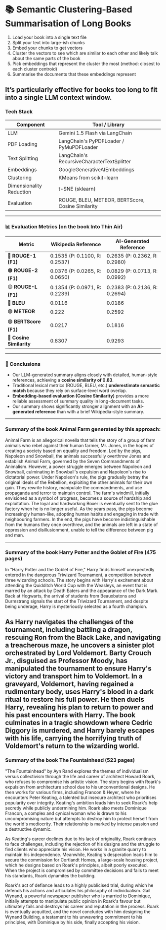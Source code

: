 #  📚 Semantic Clustering-Based Summarisation of Long Books

1. Load your book into a single text file
2. Split your text into large-ish chunks
3. Embed your chunks to get vectors
4. Cluster the vectors to see which are similar to each other and likely talk about the same parts of the book
5. Pick embeddings that represent the cluster the most (method: closest to each cluster centroid)
6. Summarise the documents that these embeddings represent

It’s particularly effective for books too long to fit into a single LLM context window.
---

###  Tech Stack

| Component         | Tool / Library                          |
|-------------------|------------------------------------------|
| LLM               | Gemini 1.5 Flash via LangChain           |
| PDF Loading    | LangChain's PyPDFLoader / PyMuPDFLoader      |
| Text Splitting | LangChain's RecursiveCharacterTextSplitter   |   
| Embeddings        | GoogleGenerativeAIEmbeddings             |
| Clustering	| KMeans from scikit-learn |
| Dimensionality Reduction	| t-SNE (sklearn)      |
| Evaluation	| ROUGE, BLEU, METEOR, BERTScore, Cosine Similarity      |

---

### 📊 Evaluation Metrics (on the book Into Thin Air)


| Metric               | Wikipedia Reference                    | AI-Generated Reference                |
|----------------------|----------------------------------------|---------------------------------------|
| 🔴 **ROUGE-1 (F1)**   | 0.1535 (P: 0.1100, R: 0.2537)           | 0.2635 (P: 0.2362, R: 0.2980)          |
| 🟠 **ROUGE-2 (F1)**   | 0.0376 (P: 0.0265, R: 0.0650)           | 0.0829 (P: 0.0713, R: 0.0992)          |
| 🟡 **ROUGE-L (F1)**   | 0.1354 (P: 0.0971, R: 0.2239)           | 0.2383 (P: 0.2136, R: 0.2694)          |
| 🔵 **BLEU**           | 0.0116                                 | 0.0186                                |
| 🟣 **METEOR**         | 0.222                                  | 0.2592                                |
| 🟢 **BERTScore (F1)** | 0.0217                                 | 0.1816                                |
| 🧠 **Cosine Similarity** | 0.8307                             | 0.9293                                |


---

### 🧠 Conclusions

- Our LLM-generated summary aligns closely with detailed, human-style references, achieving a **cosine similarity of 0.83**.
- Traditional lexical metrics (ROUGE, BLEU, etc.) **underestimate semantic match** because they rely on surface-level word overlap.
- **Embedding-based evaluation (Cosine Similarity)** provides a more reliable assessment of summary quality in long-document tasks.
- Our summary shows significantly stronger alignment with an **AI-generated reference** than with a brief Wikipedia-style summary.

---

### Summary of the book Animal Farm generated by this approach:

Animal Farm is an allegorical novella that tells the story of a group of farm animals who rebel against their human farmer, Mr. Jones, in the hopes of creating a society based on equality and freedom. Led by the pigs, Napoleon and Snowball, the animals successfully overthrow Jones and establish Animal Farm, governed by the Seven Commandments of Animalism. However, a power struggle emerges between Napoleon and Snowball, culminating in Snowball's expulsion and Napoleon's rise to dictatorial power. Under Napoleon's rule, the pigs gradually betray the original ideals of the Rebellion, exploiting the other animals for their own gain. They rewrite history, manipulate the commandments, and use propaganda and terror to maintain control. The farm's windmill, initially envisioned as a symbol of progress, becomes a source of hardship and exploitation. The loyal and hardworking Boxer is eventually sent to the glue factory when he is no longer useful. As the years pass, the pigs become increasingly human-like, adopting human habits and engaging in trade with neighbouring farmers. In the end, the pigs have become indistinguishable from the humans they once overthrew, and the animals are left in a state of oppression and disillusionment, unable to tell the difference between pig and man.

---

### Summary of the book Harry Potter and the Goblet of Fire (475 pages)

In "Harry Potter and the Goblet of Fire," Harry finds himself unexpectedly entered in the dangerous Triwizard Tournament, a competition between three wizarding schools. The story begins with Harry's excitement about attending the Quidditch World Cup with the Weasleys, an event that is marred by an attack by Death Eaters and the appearance of the Dark Mark. Back at Hogwarts, the arrival of students from Beauxbatons and Durmstrang signals the start of the Triwizard Tournament, and despite being underage, Harry is mysteriously selected as a fourth champion.

As Harry navigates the challenges of the tournament, including battling a dragon, rescuing Ron from the Black Lake, and navigating a treacherous maze, he uncovers a sinister plot orchestrated by Lord Voldemort. Barty Crouch Jr., disguised as Professor Moody, has manipulated the tournament to ensure Harry's victory and transport him to Voldemort. In a graveyard, Voldemort, having regained a rudimentary body, uses Harry's blood in a dark ritual to restore his full power. He then duels Harry, revealing his plan to return to power and his past encounters with Harry. The book culminates in a tragic showdown where Cedric Diggory is murdered, and Harry barely escapes with his life, carrying the horrifying truth of Voldemort's return to the wizarding world.
---

### Summary of the book The Fountainhead (523 pages)

"The Fountainhead" by Ayn Rand explores the themes of individualism versus collectivism through the life and career of architect Howard Roark, who refuses to compromise his artistic vision. The story begins with Roark's expulsion from architecture school due to his unconventional designs. He then works for various firms, including Francon & Heyer, where he encounters Peter Keating, a talented but insecure architect who prioritises popularity over integrity. Keating's ambition leads him to seek Roark's help secretly while publicly undermining him. Roark also meets Dominique Francon, a complex and cynical woman who is drawn to his uncompromising nature but attempts to destroy him to protect herself from the world's mediocrity. Their relationship is marked by intense passion and a destructive dynamic.

As Keating's career declines due to his lack of originality, Roark continues to face challenges, including the rejection of his designs and the struggle to find clients who appreciate his vision. He works in a granite quarry to maintain his independence. Meanwhile, Keating's desperation leads him to secure the commission for Cortlandt Homes, a large-scale housing project, which he designs based on Roark's principles, albeit poorly executed. When the project is compromised by committee decisions and fails to meet his standards, Roark dynamites the building.

Roark's act of defiance leads to a highly publicised trial, during which he defends his actions and articulates his philosophy of individualism. Gail Wynand, a powerful newspaper publisher who is married to Dominique, initially attempts to manipulate public opinion in Roark's favour but ultimately fails and destroys his career and reputation in the process. Roark is eventually acquitted, and the novel concludes with him designing the Wynand Building, a testament to his unwavering commitment to his principles, with Dominique by his side, finally accepting his vision.
